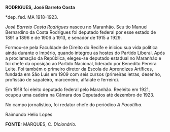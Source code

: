 **RODRIGUES, José Barreto Costa**

\*dep. fed. MA 1918-1923.

*José Barreto Costa Rodrigues* nasceu no Maranhão. Seu tio Manuel
Bernardino da Costa Rodrigues foi deputado federal por esse estado de
1891 a 1896 e de 1906 a 1913, e senador de 1915 a 1929.

Formou-se pela Faculdade de Direito do Recife e iniciou sua vida
política ainda durante o Império, quando integrou as hostes do Partido
Liberal. Após a proclamação da República, elegeu-se deputado estadual no
Maranhão e foi chefe da oposição ao Partido Nacional, liderado por
Benedito Pereira Leite. Foi também o primeiro diretor da Escola de
Aprendizes Artífices, fundada em São Luís em 1909 com seis cursos
(primeiras letras, desenho, profissão de sapateiro, marceneiro, alfaiate
e ferreiro).

Em 1918 foi eleito deputado federal pelo Maranhão. Reeleito em 1921,
ocupou uma cadeira na Câmara dos Deputados até dezembro de 1923.

No campo jornalístico, foi redator chefe do periódico *A Pacotilha*.

Raimundo Helio Lopes

**FONTE:** MARQUES, C. *Dicionário.*

